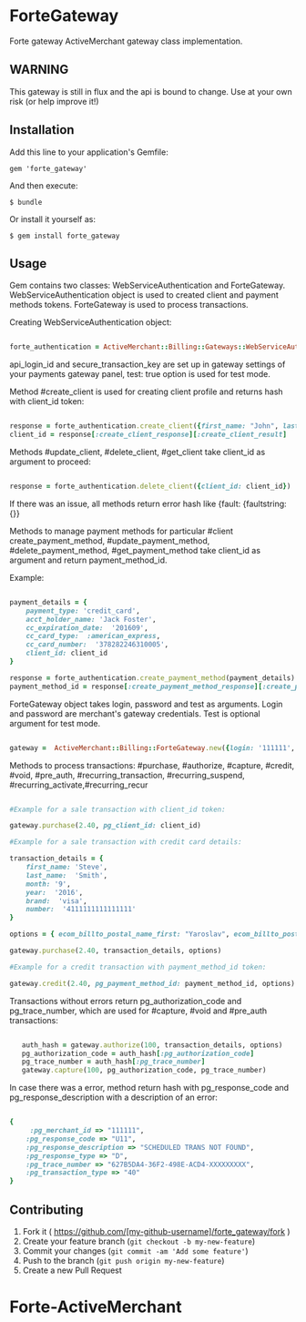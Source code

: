 # ForteGateway

Forte gateway ActiveMerchant gateway class implementation.

## WARNING
This gateway is still in flux and the api is bound to change. Use at your own risk (or help improve it!)

## Installation

Add this line to your application's Gemfile:

    gem 'forte_gateway'

And then execute:

    $ bundle

Or install it yourself as:

    $ gem install forte_gateway

## Usage

Gem contains two classes: WebServiceAuthentication and ForteGateway.
WebServiceAuthentication object is used to created client and payment methods tokens. ForteGateway is used to process transactions.

Creating WebServiceAuthentication object:

```ruby

forte_authentication = ActiveMerchant::Billing::Gateways::WebServiceAuthentication.new(merchant_id: '111111', api_login_id: 'XXXXXXXX', secure_transaction_key: 'XXXXXXXX', test: true)

```

api_login_id and secure_transaction_key are set up in gateway settings of your payments gateway panel, test: true option is used for test mode.

Method #create_client is used for creating client profile and returns hash with client_id token:

```ruby

response = forte_authentication.create_client({first_name: "John", last_name: "Black"})
client_id = response[:create_client_response][:create_client_result]

```
Methods #update_client, #delete_client, #get_client take client_id as argument to proceed:

```ruby

response = forte_authentication.delete_client({client_id: client_id})

```

If there was an issue, all methods return error hash like {fault: {faultstring: {}}

Methods to manage payment methods for particular #client create_payment_method, #update_payment_method, #delete_payment_method, #get_payment_method take client_id as argument and
return payment_method_id.

Example:

```ruby

payment_details = {
    payment_type: 'credit_card',
    acct_holder_name: 'Jack Foster',
    cc_expiration_date:  '201609',
    cc_card_type:  :american_express,
    cc_card_number:  '378282246310005',
    client_id: client_id
}

response = forte_authentication.create_payment_method(payment_details)
payment_method_id = response[:create_payment_method_response][:create_payment_method_result]

```
ForteGateway object takes login, password and test as arguments. Login and password are merchant's gateway credentials. 
Test is optional argument for test mode.

```ruby

gateway =  ActiveMerchant::Billing::ForteGateway.new({login: '111111', password: 'XXXXXXXX', test: true}) }

```
Methods to process transactions: #purchase, #authorize, #capture, #credit, #void, #pre_auth, #recurring_transaction, #recurring_suspend, #recurring_activate,#recurring_recur

```ruby

#Example for a sale transaction with client_id token:

gateway.purchase(2.40, pg_client_id: client_id)

#Example for a sale transaction with credit card details:

transaction_details = {
	first_name: 'Steve',
	last_name:  'Smith',
	month: '9',
	year:  '2016',
	brand:  'visa',
	number:  '4111111111111111'
}

options = { ecom_billto_postal_name_first: "Yaroslav", ecom_billto_postal_name_last: "Keda"}

gateway.purchase(2.40, transaction_details, options)

#Example for a credit transaction with payment_method_id token:

gateway.credit(2.40, pg_payment_method_id: payment_method_id, options)

```
Transactions without errors return pg_authorization_code and pg_trace_number, which are used for #capture, #void and #pre_auth transactions:

```ruby

   auth_hash = gateway.authorize(100, transaction_details, options)
   pg_authorization_code = auth_hash[:pg_authorization_code]
   pg_trace_number = auth_hash[:pg_trace_number]
   gateway.capture(100, pg_authorization_code, pg_trace_number)

```

In case there was a error, method return hash with pg_response_code and pg_response_description with a description of an error:

```ruby

{
     :pg_merchant_id => "111111",
    :pg_response_code => "U11",
    :pg_response_description => "SCHEDULED TRANS NOT FOUND",
    :pg_response_type => "D",
    :pg_trace_number => "627B5DA4-36F2-498E-ACD4-XXXXXXXXX",
    :pg_transaction_type => "40"
}

```


## Contributing

1. Fork it ( https://github.com/[my-github-username]/forte_gateway/fork )
2. Create your feature branch (`git checkout -b my-new-feature`)
3. Commit your changes (`git commit -am 'Add some feature'`)
4. Push to the branch (`git push origin my-new-feature`)
5. Create a new Pull Request
# Forte-ActiveMerchant
